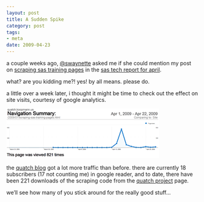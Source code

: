 ```yaml
---
layout: post
title: A Sudden Spike
category: post
tags:
- meta
date: 2009-04-23
---
```


a couple weeks ago, [@swaynette](http://twitter.com/swaynette) asked me if she could mention my post on [scraping sas training pages](/sas/2009/01/scraping-training-pages) in the [sas tech report for april](http://www.sas.com/news/newsletter/tech/2009_4.html).

<!--more-->

what? are you kidding me?! yes! by all means. please do.

a little over a week later, i thought it might be time to check out the effect on site visits, courtesy of google analytics.

![results](/assets/img/2009-04-23-a-sudden-spike.png)

the [quatch blog](/) got a lot more traffic than before. there are currently 18 subscribers (17 not counting me) in google reader, and to date, there have been 221 downloads of the scraping code from the [quatch project](http://github.com/rkoopmann/sas-quatch) page.

we’ll see how many of you stick around for the really good stuff...
